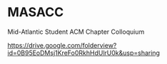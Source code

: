 # MASACC
Mid-Atlantic Student ACM Chapter Colloquium 

https://drive.google.com/folderview?id=0B95EoDMsj1KreFo0RkhHdUlrU0k&usp=sharing
